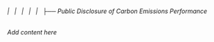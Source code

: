 ###### |   |   |   |   |   ├── Public Disclosure of Carbon Emissions Performance

*Add content here*